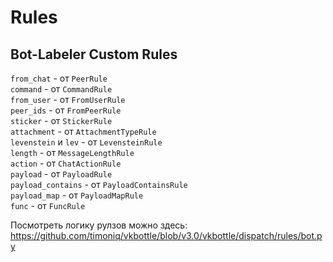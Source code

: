# Rules

## Bot-Labeler Custom Rules

`from_chat` - от `PeerRule`  
`command` - от `CommandRule`  
`from_user` - от `FromUserRule`  
`peer_ids` - от `FromPeerRule`  
`sticker` - от `StickerRule`  
`attachment` - от `AttachmentTypeRule`  
`levenstein` и `lev` - от `LevensteinRule`  
`length` - от `MessageLengthRule`  
`action` - от `ChatActionRule`  
`payload` - от `PayloadRule`  
`payload_contains` - от `PayloadContainsRule`  
`payload_map` - от `PayloadMapRule`  
`func` - от `FuncRule`  

Посмотреть логику рулзов можно здесь: https://github.com/timoniq/vkbottle/blob/v3.0/vkbottle/dispatch/rules/bot.py
